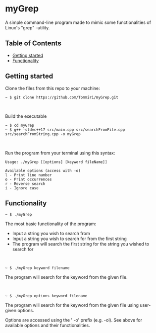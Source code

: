 # myGrep

A simple command-line program made to mimic some functionalities of Linux's "grep" -utility.

## Table of Contents

* [Getting started](#getting-started)
* [Functionality](#functionality)

## Getting started

<a name="getting-started"></a>

Clone the files from this repo to your machine:

```console
~ $ git clone https://github.com/Tommiri/myGrep.git
```

<br>

Build the executable

```console
~ $ cd myGrep
~ $ g++ -std=c++17 src/main.cpp src/searchFromFile.cpp src/searchFromString.cpp -o myGrep
```

<br>

Run the program from your terminal using this syntax:

```console
Usage: ./myGrep [[options] [keyword fileName]]

Available options (access with -o)
l - Print line number
o - Print occurrences
r - Reverse search
i - Ignore case
```

## Functionality

<a name="functionality"></a>

```console
~ $ ./myGrep
```

The most basic functionality of the program:

* Input a string you wish to search from
* Input a string you wish to search for from the first string
* The program will search the first string for the string you wished to search for

<br>

```console
~ $ ./myGrep keyword filename
```

The program will search for the keyword from the given file.

<br>

```console
~ $ ./myGrep options keyword filename
```

The program will search for the keyword from the given file using user-given options.

Options are accessed using the '
-o' prefix (e.g. -ol). See above for available options and their functionalities.
